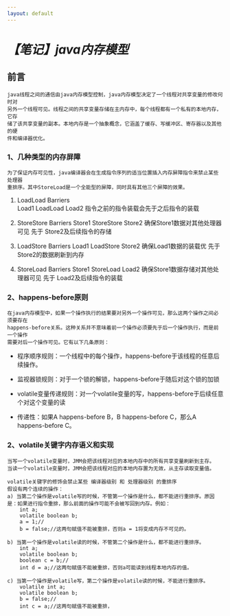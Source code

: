 ```yaml
---
layout: default
---
```


# _**【笔记】java内存模型**_

## 前言
    
    java线程之间的通信由java内存模型控制，java内存模型决定了一个线程对共享变量的修改何时对
    另外一个线程可见。线程之间的共享变量存储在主内存中，每个线程都有一个私有的本地内存，它存
    储了该共享变量的副本。本地内存是一个抽象概念，它涵盖了缓存、写缓冲区、寄存器以及其他的硬
    件和编译器优化。

### 1、几种类型的内存屏障
    
    为了保证内存可见性，java编译器会在生成指令序列的适当位置插入内存屏障指令来禁止某些处理器
    重排序。其中StoreLoad是一个全能型的屏障，同时具有其他三个屏障的效果。

1.  LoadLoad Barriers   
    Load1 LoadLoad Load2 指令之前的指令装载会先于之后指令的装载

2.  StoreStore Barriers
    Store1 StoreStore Store2 确保Store1数据对其他处理器可见 先于 Store2及后续指令的存储
    
3.  LoadStore Barriers
    Load1 LoadStore Store2 确保Load1数据的装载优 先于 Store2的数据刷新到内存
    
4.  StoreLoad Barriers
    Store1 StoreLoad Load2 确保Store1数据存储对其他处理器可见 先于 Load2及后续指令的装载

### 2、happens-before原则

    在java内存模型中，如果一个操作执行的结果要对另外一个操作可见，那么这两个操作之间必须要存在
    happens-before关系。这种关系并不意味着前一个操作必须要先于后一个操作执行，而是前一个操作
    需要对后一个操作可见。它有以下几条原则：
    
*   程序顺序规则：一个线程中的每个操作，happens-before于该线程的任意后续操作。

*   监视器锁规则：对于一个锁的解锁，happens-before于随后对这个锁的加锁

*   volatile变量传递规则：对一个volatile变量的写，happens-before于后续任意个对这个变量的读

*   传递性：如果A happens-before B，B happens-before C，那么A happens-before C。
    
### 2、volatile关键字内存语义和实现

    当写一个volatile变量时，JMM会把该线程对应的本地内存中的所有共享变量刷新到主存。
    当读一个volatile变量时，JMM会把该线程对应的本地内存置为无效，从主存读取变量值。

    volatile关键字的修饰会禁止某些 编译器级别 和 处理器级别 的重排序
    假设有两个连续的操作：
    a) 当第二个操作是volatile写的时候，不管第一个操作是什么，都不能进行重排序。原因是：如果进行指令重排，那么前面的操作可能不会被写回到内存。例如：
        int a;
        volatile boolean b;
        a = 1;//
        b = false;//这两句赋值不能被重排，否则a = 1将变成内存不可见的。
    
    b) 当第一个操作是volatile读的时候，不管第二个操作是什么，都不能进行重排序。
        int a;
        volatile boolean b;
        boolean c = b;//
        int d = a;//这两句赋值不能被重排，否则a可能读到线程本地内存的值。
    
    c) 当第一个操作是volatile写，第二个操作是volatile读的时候，不能进行重排序。
        volatile int a;
        volatile boolean b;
        b = false;//
        int c = a;//这两句赋值不能被重排，
        
    